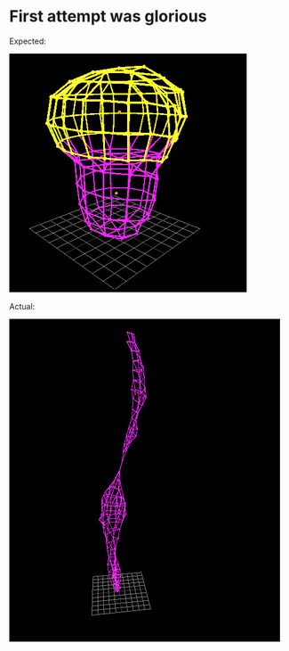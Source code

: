 # First attempt was glorious

Expected:

![alt text](images/image-2.png)

Actual:

![alt text](images/image-3.png)